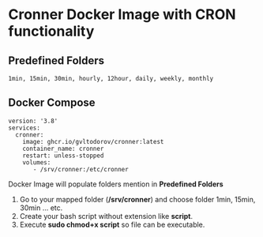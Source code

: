# Cronner Docker Image with CRON functionality

## Predefined Folders

```1min, 15min, 30min, hourly, 12hour, daily, weekly, monthly```

## Docker Compose

```
version: '3.8'
services:  
  cronner:
    image: ghcr.io/gvltodorov/cronner:latest
    container_name: cronner
    restart: unless-stopped
    volumes:
       - /srv/cronner:/etc/cronner
```

Docker Image will populate folders mention in **Predefined Folders**
1. Go to your mapped folder (**/srv/cronner**) and choose folder 1min, 15min, 30min ... etc.
2. Create your bash script without extension like **script**.
3. Execute **sudo chmod+x script** so file can be executable.
